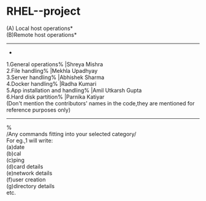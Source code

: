 # RHEL--project
(A) Local host operations*  
(B)Remote host operations*  
_____________________________________________________  
*  
1.General operations%             |Shreya Mishra  
2.File handling%                  |Mekhla Upadhyay  
3.Server handling%                |Abhishek Sharma  
4.Docker handling%                |Radha Kumari  
5.App installation and handling%  |Amil Utkarsh Gupta  
6.Hard disk partition%            |Parnika Katiyar  
(Don't mention the contributors' names in the code,they are mentioned for reference purposes only)   
_____________________________________________________  
%  
/Any commands fitting into your selected category/  
For eg.,1 will write:  
(a)date  
(b)cal  
(c)ping  
(d)card details  
(e)network details  
(f)user creation  
(g)directory details  
etc.  
